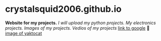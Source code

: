 # crystalsquid2006.github.io
**Website for my projects.**
*I will upload my python projects.*
*My electronics projects.*
*Images of my projects.*
*Vedios of my projects*
[link to google](http://google.com.)
:tennis:
[image of yaktocat](https://octodex.github.com/images/yaktocat.png)
